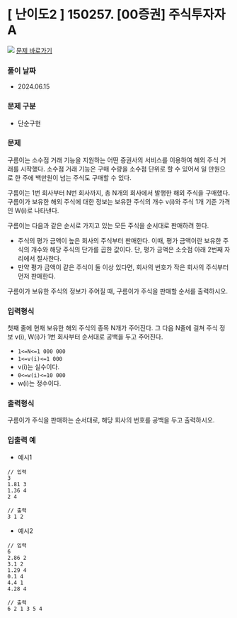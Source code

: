 # [ 난이도2 ] 150257. [00증권] 주식투자자 A

<img src="https://img.shields.io/badge/JavaScript-orange?style=flat&logo=javascript&logoColor=auto"/> [문제 바로가기](https://level.goorm.io/exam/150257/00%EC%A6%9D%EA%B6%8C-%EC%A3%BC%EC%8B%9D%ED%88%AC%EC%9E%90%EC%9E%90-a/quiz/1)

### 풀이 날짜

- 2024.06.15

### 문제 구분

- 단순구현

### 문제

구름이는 소수점 거래 기능을 지원하는 어떤 증권사의 서비스를 이용하여 해외 주식 거래를 시작했다. 소수점 거래 기능은 구매 수량을 소수점 단위로 할 수 있어서 일 만원으로 한 주에 백만원이 넘는 주식도 구매할 수 있다.

구름이는 1번 회사부터 N번 회사까지, 총 N개의 회사에서 발행한 해외 주식을 구매했다. 구름이가 보유한 해외 주식에 대한 정보는 보유한 주식의 개수 v(i)와 주식 1개 기준 가격인 W(i)로 나타낸다.

구름이는 다음과 같은 순서로 가지고 있는 모든 주식을 순서대로 판매하려 한다.

- 주식의 평가 금액이 높은 회사의 주식부터 판매한다. 이때, 평가 금액이란 보유한 주식의 개수와 해당 주식의 단가를 곱한 값이다. 단, 평가 금액은 소숫점 아래 2번째 자리에서 절사한다.
- 만약 평가 금액이 같은 주식이 둘 이상 있다면, 회사의 번호가 작은 회사의 주식부터 먼저 판매한다.

구름이가 보유한 주식의 정보가 주어질 때, 구름이가 주식을 판매할 순서를 출력하시오.

### 입력형식

첫째 줄에 현재 보유한 해외 주식의 종목 N개가 주어진다.
그 다음 N줄에 걸쳐 주식 정보 v(i), W(i)가 1번 회사부터 순서대로 공백을 두고 주어진다.

- `1<=N<=1 000 000`
- `1<=v(i)<=1 000`
- v(i)는 실수이다.
- `0<=w(i)<=10 000`
- w(i)는 정수이다.

### 출력형식

구름이가 주식을 판매하는 순서대로, 해당 회사의 번호를 공백을 두고 출력하시오.

### 입출력 예

- 예시1

```
// 입력
3
1.81 3
1.36 4
2 4
```

```
// 출력
3 1 2
```

- 예시2

```
// 입력
6
2.86 2
3.1 2
1.29 4
0.1 4
4.4 1
4.28 4
```

```
// 출력
6 2 1 3 5 4
```
